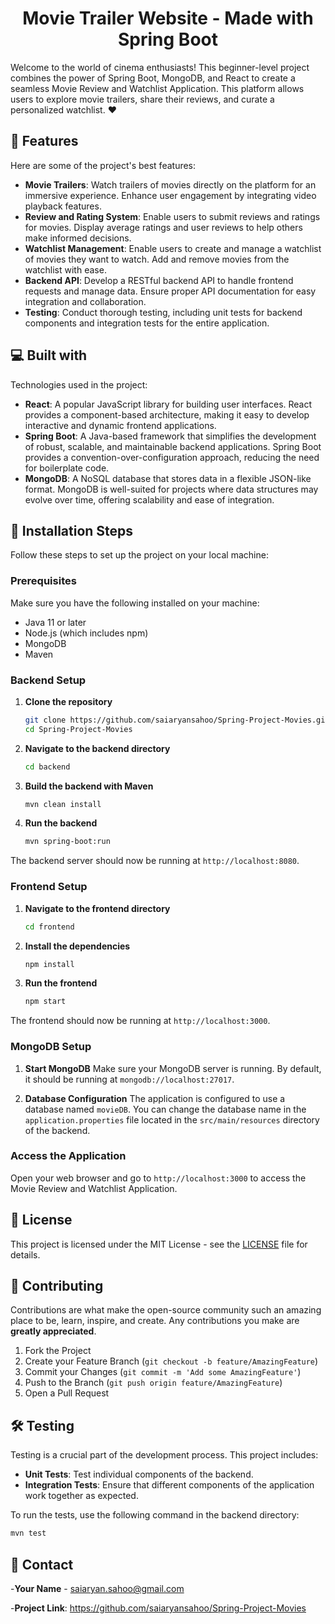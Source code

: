 <h1 align="center">Movie Trailer Website - Made with Spring Boot</h1>

Welcome to the world of cinema enthusiasts! This beginner-level project combines the power of Spring Boot, MongoDB, and React to create a seamless Movie Review and Watchlist Application. This platform allows users to explore movie trailers, share their reviews, and curate a personalized watchlist. ❤️

## 🧐 Features

Here are some of the project's best features:

- **Movie Trailers**: Watch trailers of movies directly on the platform for an immersive experience. Enhance user engagement by integrating video playback features.
- **Review and Rating System**: Enable users to submit reviews and ratings for movies. Display average ratings and user reviews to help others make informed decisions.
- **Watchlist Management**: Enable users to create and manage a watchlist of movies they want to watch. Add and remove movies from the watchlist with ease.
- **Backend API**: Develop a RESTful backend API to handle frontend requests and manage data. Ensure proper API documentation for easy integration and collaboration.
- **Testing**: Conduct thorough testing, including unit tests for backend components and integration tests for the entire application.

## 💻 Built with

Technologies used in the project:

- **React**: A popular JavaScript library for building user interfaces. React provides a component-based architecture, making it easy to develop interactive and dynamic frontend applications.
- **Spring Boot**: A Java-based framework that simplifies the development of robust, scalable, and maintainable backend applications. Spring Boot provides a convention-over-configuration approach, reducing the need for boilerplate code.
- **MongoDB**: A NoSQL database that stores data in a flexible JSON-like format. MongoDB is well-suited for projects where data structures may evolve over time, offering scalability and ease of integration.

## 🚀 Installation Steps

Follow these steps to set up the project on your local machine:

### Prerequisites

Make sure you have the following installed on your machine:

- Java 11 or later
- Node.js (which includes npm)
- MongoDB
- Maven

### Backend Setup

1. **Clone the repository**
    ```sh
    git clone https://github.com/saiaryansahoo/Spring-Project-Movies.git
    cd Spring-Project-Movies
    ```

2. **Navigate to the backend directory**
    ```sh
    cd backend
    ```

3. **Build the backend with Maven**
    ```sh
    mvn clean install
    ```

4. **Run the backend**
    ```sh
    mvn spring-boot:run
    ```

The backend server should now be running at `http://localhost:8080`.

### Frontend Setup

1. **Navigate to the frontend directory**
    ```sh
    cd frontend
    ```

2. **Install the dependencies**
    ```sh
    npm install
    ```

3. **Run the frontend**
    ```sh
    npm start
    ```

The frontend should now be running at `http://localhost:3000`.

### MongoDB Setup

1. **Start MongoDB**
    Make sure your MongoDB server is running. By default, it should be running at `mongodb://localhost:27017`.

2. **Database Configuration**
    The application is configured to use a database named `movieDB`. You can change the database name in the `application.properties` file located in the `src/main/resources` directory of the backend.

### Access the Application

Open your web browser and go to `http://localhost:3000` to access the Movie Review and Watchlist Application.

## 📄 License

This project is licensed under the MIT License - see the [LICENSE](LICENSE) file for details.

## 🤝 Contributing

Contributions are what make the open-source community such an amazing place to be, learn, inspire, and create. Any contributions you make are **greatly appreciated**.

1. Fork the Project
2. Create your Feature Branch (`git checkout -b feature/AmazingFeature`)
3. Commit your Changes (`git commit -m 'Add some AmazingFeature'`)
4. Push to the Branch (`git push origin feature/AmazingFeature`)
5. Open a Pull Request

## 🛠️ Testing

Testing is a crucial part of the development process. This project includes:

- **Unit Tests**: Test individual components of the backend.
- **Integration Tests**: Ensure that different components of the application work together as expected.

To run the tests, use the following command in the backend directory:
```sh
mvn test
```


## 📧 Contact

-**Your Name** - saiaryan.sahoo@gmail.com

-**Project Link**: https://github.com/saiaryansahoo/Spring-Project-Movies

